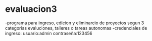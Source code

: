 # evaluacion3
-programa para ingreso, edicion y eliminarcio de proyectos segun 3 categorias evaluciones, talleres o tareas autonomas 
-credenciales de ingreso: 
usuario:admin
contraseña:123456
